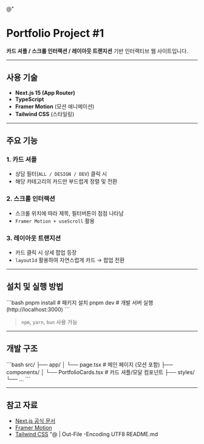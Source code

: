 @"
# Portfolio Project #1

**카드 셔플 / 스크롤 인터랙션 / 레이아웃 트랜지션** 기반 인터랙티브 웹 사이트입니다.  


---

##  사용 기술

- **Next.js 15 (App Router)**
- **TypeScript**
- **Framer Motion** (모션 애니메이션)
- **Tailwind CSS** (스타일링)
  

---

##  주요 기능

### 1. 카드 셔플
- 상담 필터(`ALL / DESIGN / DEV`) 클릭 시
- 해당 카테고리의 카드만 부드럽게 정렬 및 전환

### 2. 스크롤 인터랙션
- 스크롤 위치에 따라 제목, 필터버튼이 점점 나타남
- `Framer Motion + useScroll` 활용

### 3. 레이아웃 트랜지션
- 카드 클릭 시 상세 팝업 등장
- `layoutId` 활용하여 자연스럽게 카드 → 팝업 전환

---

##  설치 및 실행 방법

\`\`\`bash
pnpm install    # 패키지 설치
pnpm dev        # 개발 서버 실행 (http://localhost:3000)
\`\`\`

> `npm`, `yarn`, `bun` 사용 가능

---

##  개발 구조

\`\`\`bash
src/
├── app/
│   └── page.tsx       # 메인 페이지 (모션 포함)
├── components/
│   └── PortfolioCards.tsx # 카드 셔플/모달 컴포넌트
├── styles/
└── ...
\`\`\`

---

## 참고 자료

- [Next.js 공식 문서](https://nextjs.org/docs)
- [Framer Motion](https://www.framer.com/motion/)
- [Tailwind CSS](https://tailwindcss.com/)
"@ | Out-File -Encoding UTF8 README.md
